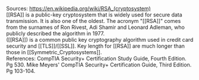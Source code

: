 Sources:
https://en.wikipedia.org/wiki/RSA_(cryptosystem)
\
[[RSA]] is a public-key cryptosystem that is widely used for secure data transmission. It is also one of the oldest. The acronym "[[RSA]]" comes from the surnames of Ron Rivest, Adi Shamir and Leonard Adleman, who publicly described the algorithm in 1977.
\
([[RSA]]) is a common public key cryptography algorithm used in credit card security and [[TLS]]/[[SSL]]. Key length for [[RSA]] are much longer than those in [[Symmetric_Cryptosystems]].
\
References:
CompTIA Security+ Certification Study Guide, Fourth Edition. Pg 530.
Mike Meyers' CompTIA Security+ Certification Guide, Third Edition. Pg 103-104.
